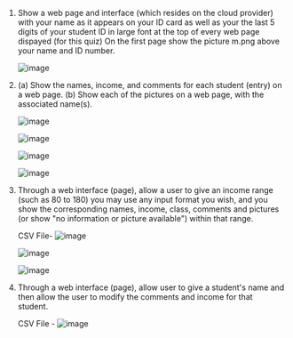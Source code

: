 1)   Show a web page and interface (which resides on the cloud provider) with your name as it appears on your ID card 
     as well as your the last 5 digits of your student ID in large font at the top of every web page dispayed (for this quiz)
     On the first page show the picture m.png above your name and ID number.
     
     ![image](https://user-images.githubusercontent.com/108027722/219980007-3e1a8355-de1f-469a-8747-f5ebc2e42c8a.png)
2)   (a) Show the names, income, and comments for each student (entry) on a web page.
     (b) Show each of the pictures on a web page, with the associated name(s).

     ![image](https://user-images.githubusercontent.com/108027722/219980070-231cf844-381c-4560-aa1c-8c46172a1304.png)
     
     ![image](https://user-images.githubusercontent.com/108027722/219980304-5da4af39-ea33-4ec3-8c5f-027b0ee2fe0e.png)
     
     ![image](https://user-images.githubusercontent.com/108027722/219980322-ec96c081-e867-4681-b5d1-2a500bad3e2b.png)
     
     ![image](https://user-images.githubusercontent.com/108027722/219980338-5d2e407c-9c46-4069-b110-a6e0578c56c7.png)
     
3)   Through a web interface (page), allow a user to give an income range (such as 80 to 180)  you may use any input format you wish, 
     and you show the corresponding names, income, class, comments and pictures (or show "no information or picture available") 
     within that range.
     
      CSV File- ![image](https://user-images.githubusercontent.com/108027722/219980422-42d8039c-00de-42c4-b893-05c19ef59319.png)
      
      ![image](https://user-images.githubusercontent.com/108027722/219980443-2e55ad0e-d8ba-47c8-9589-316ba4859874.png)
      
      ![image](https://user-images.githubusercontent.com/108027722/219980450-b8a651ef-5ab2-47b6-a33e-63339c5be847.png)
      
4)    Through a web interface (page), allow user to give a student's name and then allow the user to modify the comments and income
      for that student.
      
      CSV File - ![image](https://user-images.githubusercontent.com/108027722/219980521-2370b5ec-4671-49fe-8f5c-99f8ceee4ed0.png)





     
     
     
     
     

